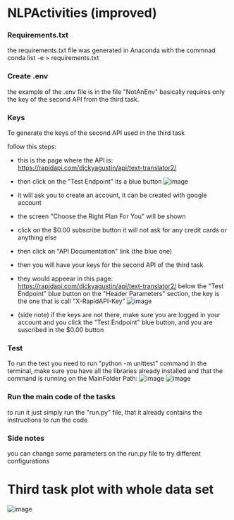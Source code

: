 # NLPActivities (improved)

### Requirements.txt

the requirements.txt file was generated in Anaconda 
with the commnad conda list -e > requirements.txt

### Create .env

the example of the .env file is in the file "NotAnEnv"
basically requires only the key of the second API from the third task.

### Keys

To generate the keys of the second API used in the third task

follow this steps:

* this is the page where the API is: https://rapidapi.com/dickyagustin/api/text-translator2/

* then click on the "Test Endpoint" its a blue button
![image](https://user-images.githubusercontent.com/65176402/201454475-3adc156c-defc-4468-8005-aaea83394faf.png)

* it will ask you to create an account, it can be created with google account

* the screen "Choose the Right Plan For You" will be shown

* click on the $0.00 subscribe button it will not ask for any credit cards or anything else

* then click on "API Documentation" link (the blue one)

* then you will have your keys for the second API of the third task

* they would appeear in this page: https://rapidapi.com/dickyagustin/api/text-translator2/
below the "Test Endpoint" blue button on the "Header Parameters" section, the key is the one that is call "X-RapidAPI-Key"
![image](https://user-images.githubusercontent.com/65176402/201454524-cfd26b2c-b8c9-443b-aea5-caf39c522bbe.png)

* (side note) if the keys are not there, make sure you are logged in your account and you click the "Test Endpoint" blue button, and you are suscribed in the $0.00 button

### Test

To run the test you need to run "python -m unittest" command in the terminal, make sure you have all the libraries already installed and that the command is running on the MainFolder Path:
![image](https://user-images.githubusercontent.com/65176402/205518354-56514ad3-e6b2-4a18-8ff5-9a1e5d78a51b.png)
![image](https://user-images.githubusercontent.com/65176402/205518380-258b1c3f-f879-406c-8b5a-29afe87f48ba.png)

### Run the main code of the tasks

to run it just simply run the "run.py" file, that it already contains the instructions to run the code

### Side notes

you can change some parameters on the run.py file to try different configurations

# Third task plot with whole data set

![image](https://user-images.githubusercontent.com/65176402/201454440-141a8beb-3e40-4af2-9cd8-aff38fd4bb25.png)

